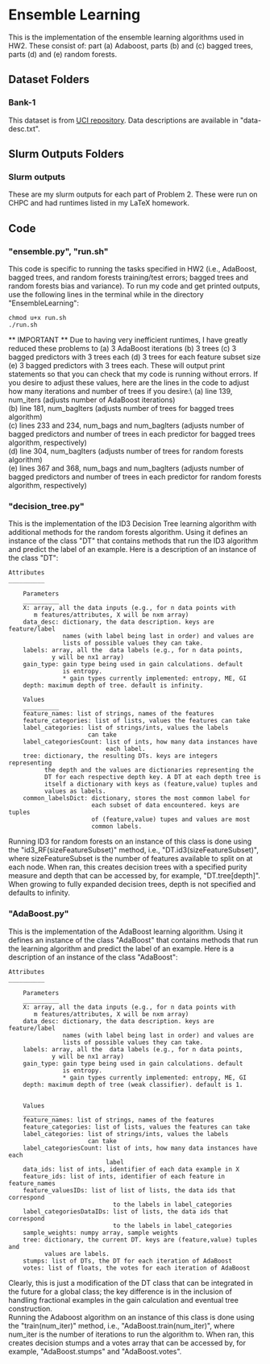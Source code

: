 # Ensemble Learning
This is the implementation of the ensemble learning algorithms used in HW2. These consist of: part (a) Adaboost, parts (b) and (c) bagged trees, parts (d) and (e) random forests. 
 
## Dataset Folders
### Bank-1
This dataset is from [UCI repository](https://archive.ics.uci.edu/ml/datasets/Bank+Marketing). Data descriptions are available in "data-desc.txt". 
## Slurm Outputs Folders
### Slurm outputs
These are my slurm outputs for each part of Problem 2. These were run on CHPC and had runtimes listed in my LaTeX homework. 
## Code
### "ensemble.py", "run.sh"
This code is specific to running the tasks specified in HW2 (i.e., AdaBoost, bagged trees, and random forests training/test errors; bagged trees and random forests bias and variance). To run my code and get printed outputs, use the following lines in the terminal while in the directory "EnsembleLearning": 
```
chmod u+x run.sh 
./run.sh
```
** IMPORTANT **
Due to having very inefficient runtimes, I have greatly reduced these problems to (a) 3 AdaBoost iterations (b) 3 trees (c) 3 bagged predictors with 3 trees each (d) 3 trees for each feature subset size (e) 3 bagged predictors with 3 trees each. These will output print statements so that you can check that my code is running without errors. If you desire to adjust these values, here are the lines in the code to adjust how many iterations and number of trees if you desire:\ 
(a) line 139, num_iters (adjusts number of AdaBoost iterations)\
(b) line 181, num_bagIters (adjusts number of trees for bagged trees algorithm)\
(c) lines 233 and 234, num_bags and num_bagIters (adjusts number of bagged predictors and number of trees in each predictor for bagged trees algorithm, respectively)\
(d) line 304, num_bagIters (adjusts number of trees for random forests algorithm)\
(e) lines 367 and 368, num_bags and num_bagIters (adjusts number of bagged predictors and number of trees in each predictor for random forests algorithm, respectively)
### "decision_tree.py"
This is the implementation of the ID3 Decision Tree learning algorithm with additional methods for the random forests algorithm. Using it defines an instance of the class "DT" that contains methods that run the ID3 algorithm and predict the label of an example. Here is a description of an instance of the class "DT": 
   

    Attributes
    __________
    
        Parameters
        __________
        X: array, all the data inputs (e.g., for n data points with
           m features/attributes, X will be nxm array)
        data_desc: dictionary, the data description. keys are feature/label 
                   names (with label being last in order) and values are 
                   lists of possible values they can take.
        labels: array, all the  data labels (e.g., for n data points, 
                y will be nx1 array)
        gain_type: gain type being used in gain calculations. default 
                   is entropy. 
                   * gain types currently implemented: entropy, ME, GI
        depth: maximum depth of tree. default is infinity. 
        
        Values
        __________
        feature_names: list of strings, names of the features 
        feature_categories: list of lists, values the features can take
        label_categories: list of strings/ints, values the labels 
                          can take
        label_categoriesCount: list of ints, how many data instances have 
                               each label. 
        tree: dictionary, the resulting DTs. keys are integers representing 
              the depth and the values are dictionaries representing the 
              DT for each respective depth key. A DT at each depth tree is 
              itself a dictionary with keys as (feature,value) tuples and 
              values as labels. 
        common_labelsDict: dictionary, stores the most common label for 
                           each subset of data encountered. keys are tuples 
                           of (feature,value) tupes and values are most 
                           common labels. 

Running ID3 for random forests on an instance of this class is done using the "id3_RF(sizeFeatureSubset)" method, i.e., "DT.id3(sizeFeatureSubset)", where sizeFeatureSubset is the number of features available to split on at each node. When ran, this creates decision trees with a specified purity measure and depth that can be accessed by, for example, "DT.tree[depth]". When growing to fully expanded decision trees, depth is not specified and defaults to infinity. 
### "AdaBoost.py"
This is the implementation of the AdaBoost learning algorithm. Using it defines an instance of the class "AdaBoost" that contains methods that run the learning algorithm and predict the label of an example. Here is a description of an instance of the class "AdaBoost": 
  
    Attributes
    __________
        
        Parameters
        __________
        X: array, all the data inputs (e.g., for n data points with
           m features/attributes, X will be nxm array)
        data_desc: dictionary, the data description. keys are feature/label 
                   names (with label being last in order) and values are 
                   lists of possible values they can take.
        labels: array, all the  data labels (e.g., for n data points, 
                y will be nx1 array)
        gain_type: gain type being used in gain calculations. default 
                   is entropy. 
                   * gain types currently implemented: entropy, ME, GI
        depth: maximum depth of tree (weak classifier). default is 1. 
         
        
        Values
        __________
        feature_names: list of strings, names of the features 
        feature_categories: list of lists, values the features can take
        label_categories: list of strings/ints, values the labels 
                          can take
        label_categoriesCount: list of ints, how many data instances have each 
                               label
        data_ids: list of ints, identifier of each data example in X
        feature_ids: list of ints, identifier of each feature in feature_names
        feature_valuesIDs: list of list of lists, the data ids that correspond 
                                 to the labels in label_categories
        label_categoriesDataIDs: list of lists, the data ids that correspond 
                                 to the labels in label_categories
        sample_weights: numpy array, sample weights
        tree: dictionary, the current DT. keys are (feature,value) tuples and 
              values are labels. 
        stumps: list of DTs, the DT for each iteration of AdaBoost
        votes: list of floats, the votes for each iteration of AdaBoost

Clearly, this is just a modification of the DT class that can be integrated in the future for a global class; the key difference is in the inclusion of handling fractional examples in the gain calculation and eventual tree construction.\
Running the Adaboost algorithm on an instance of this class is done using the "train(num_iter)" method, i.e., "AdaBoost.train(num_iter)", where num_iter is the number of iterations to run the algorithm to. When ran, this creates decision stumps and a votes array that can be accessed by, for example, "AdaBoost.stumps" and "AdaBoost.votes". 
